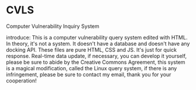 # CVLS
Computer Vulnerability Inquiry System

introduce:
This is a computer vulnerability query system edited with HTML. In theory, it's not a system. It doesn't have a database and doesn't have any docking API. These files are pure HTML, CSS and JS. It's just for quick response. Real-time data update, if necessary, you can develop it yourself, please be sure to abide by the Creative Commons Agreement, this system is a magical modification, called the Linux query system, if there is any infringement, please be sure to contact my email, thank you for your cooperation!
